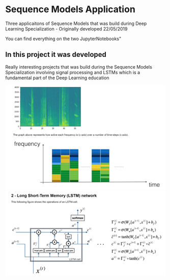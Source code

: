 # Sequence Models Application

Three applicaitons of Sequence Models that was build during Deep Learning Specialization - Originally developed 22/05/2019

You can find everything on the two JupyterNotebooks"

## In this project it was developed 
Really interesting projects that was build during the Sequence Models Specialization involving signal processing and LSTMs which is a fundamental part of the Deep Learning education


<img src="Images/frequencyVoice.png" width="600">
<img src="Images/LSTM.png" width="600">


